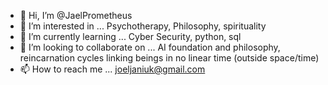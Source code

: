 - 👋 Hi, I’m @JaelPrometheus
- 👀 I’m interested in ... Psychotherapy, Philosophy, spirituality
- 🌱 I’m currently learning ... Cyber Security, python, sql 
- 💞️ I’m looking to collaborate on ... AI foundation and philosophy, reincarnation cycles linking beings in no linear time (outside space/time)
- 📫 How to reach me ... joeljaniuk@gmail.com

<!---
JaelPrometheus/JaelPrometheus is a ✨ special ✨ repository because its `README.md` (this file) appears on your GitHub profile.
You can click the Preview link to take a look at your changes.
--->
